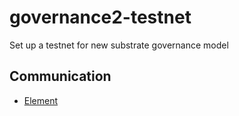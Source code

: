 # governance2-testnet

Set up a testnet for new substrate governance model

## Communication

- [Element](https://matrix.to/#/!FdMRQTDnoYtEPkbHAK:matrix.org?via=matrix.org)
